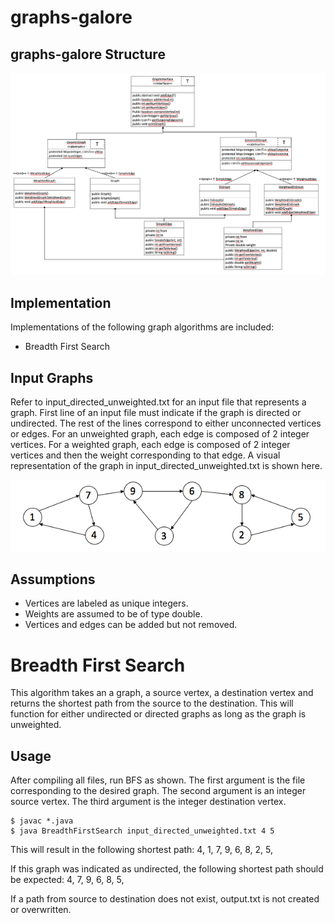 
# graphs-galore

## graphs-galore Structure

![graphsUML](images/graphsUML.png)

## Implementation

Implementations of the following graph algorithms are included:

- Breadth First Search

## Input Graphs

Refer to input_directed_unweighted.txt for an input file that represents a graph. First line of an input file must indicate if the graph is directed or undirected. The rest of the lines correspond to either unconnected vertices or edges. For an unweighted graph, each edge is composed of 2 integer vertices. For a weighted graph, each edge is composed of 2 integer vertices and then the weight corresponding to that edge. A visual representation of the graph in input_directed_unweighted.txt is shown here.

![nput_directed_unweighted](images/input_directed_unweighted.png)

## Assumptions

- Vertices are labeled as unique integers.
- Weights are assumed to be of type double.
- Vertices and edges can be added but not removed.

# Breadth First Search

This algorithm takes an a graph, a source vertex, a destination vertex and returns the shortest path from the source to the destination. This will function for either undirected or directed graphs as long as the graph is unweighted.

## Usage

After compiling all files, run BFS as shown. The first argument is the file corresponding to the desired graph. The second argument is an integer source vertex. The third argument is the integer destination vertex.
```
$ javac *.java
$ java BreadthFirstSearch input_directed_unweighted.txt 4 5
```

This will result in the following shortest path:
4, 1, 7, 9, 6, 8, 2, 5,

If this graph was indicated as undirected, the following shortest path should be expected:
4, 7, 9, 6, 8, 5, 

If a path from source to destination does not exist, output.txt is not created or overwritten. 

